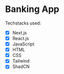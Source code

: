 # Banking App

Techstacks used:
- [x] Next.js
- [x] React.js
- [x] JavaScript
- [x] HTML
- [x] CSS
- [x] Tailwind
- [x] ShadCN
